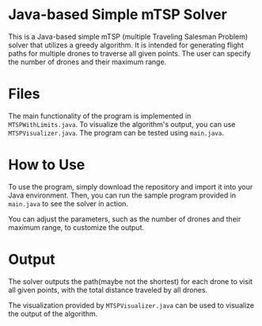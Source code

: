 # Java-based Simple mTSP Solver
This is a Java-based simple mTSP (multiple Traveling Salesman Problem) solver that utilizes a greedy algorithm. It is intended for generating flight paths for multiple drones to traverse all given points. The user can specify the number of drones and their maximum range.

# Files
The main functionality of the program is implemented in `MTSPWithLimits.java`. To visualize the algorithm's output, you can use `MTSPVisualizer.java`. The program can be tested using `main.java`.

# How to Use
To use the program, simply download the repository and import it into your Java environment. Then, you can run the sample program provided in `main.java` to see the solver in action.

You can adjust the parameters, such as the number of drones and their maximum range, to customize the output.

# Output
The solver outputs the path(maybe not the shortest) for each drone to visit all given points, with the total distance traveled by all drones.

The visualization provided by `MTSPVisualizer.java` can be used to visualize the output of the algorithm.

